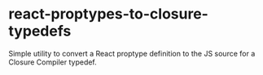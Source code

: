 # react-proptypes-to-closure-typedefs
Simple utility to convert a React proptype definition to the JS source for a Closure Compiler typedef.
